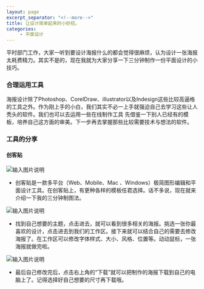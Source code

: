 ```yaml
---
layout: page
excerpt_separator: "<!--more-->"
title: 让设计简单起来的小妙招。
categories:
     - 平面设计
---
```

平时部门工作，大家一听到要设计海报什么的都会觉得很麻烦，认为设计一张海报太耗费精力。其实不是的，现在我就为大家分享一下三分钟制作一份平面设计的小技巧。

<!--more-->
### 合理运用工具

海报设计除了Photoshop、CorelDraw、illustrator以及Indesign这些比较高逼格的工具之外。作为刚上手的小白，我们其实不必一上手就强迫自己去学习这些让人秃头的软件。我们也可以去运用一些在线制作工具
先借鉴一下别人已经有的模板，培养自己这方面的审美。下一步再去掌握那些比较需要技术与想法的软件。
### 工具的分享
####  创客贴

![输入图片说明](https://gitee.com/limiaohuang/Mywebsite/raw/gh-pages/assets/images/%E5%88%9B%E5%AE%A2%E8%B4%B41.PNG)
 
 - 创客贴是一款多平台（Web、Mobile、Mac 、Windows）极简图形编辑和平面设计工具。在创客贴上，有更种各样的模板任君选择。话不多说，现在就来介绍一下我的三分钟制图法。

![输入图片说明](https://gitee.com/limiaohuang/Mywebsite/raw/gh-pages/assets/images/%E5%88%9B%E5%AE%A2%E8%B4%B42.PNG)
 
- 找到自己想要的主题，点击进去，就可以看到很多相关的海报。挑选一张你最喜欢的设计，点击进去到我们的工作区。接下来就可以结合自己的需要去修改海报了。在工作区可以修改字体样式、大小、风格、位置等。动动鼠标，一张海报就做完啦。

![输入图片说明](https://gitee.com/limiaohuang/Mywebsite/raw/gh-pages/assets/images/%E6%B5%B7%E6%8A%A5%E8%AE%BE%E8%AE%A1.png)

- 最后自己修改完后，点击右上角的“下载”就可以把制作的海报下载到自己的电脑上了。记得选择好自己想要的尺寸再下载哦。